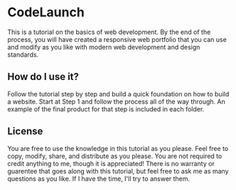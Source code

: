 # CodeLaunch

This is a tutorial on the basics of web development. By the end of the process, you will have created a responsive web portfolio that you can use and modify as you like with modern web development and design standards.

## How do I use it?

Follow the tutorial step by step and build a quick foundation on how to build a website. Start at Step 1 and follow the process all of the way through. An example of the final product for that step is included in each folder.

## License

You are free to use the knowledge in this tutorial as you please. Feel free to copy, modify, share, and distribute as you please. You are not required to credit anything to me, though it is appreciated! There is no warranty or guarentee that goes along with this tutorial, but feel free to ask me as many questions as you like. If I have the time, I'll try to answer them. 
